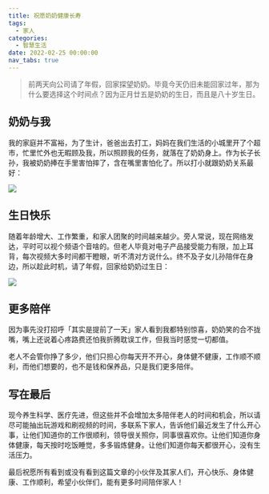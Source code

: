 ```yaml
---
title: 祝愿奶奶健康长寿
tags:
  - 家人
categories:
  - 智慧生活
date: 2022-02-25 00:00:00
nav_tabs: true
---
```


> 前两天向公司请了年假，回家探望奶奶。毕竟今天仍旧未能回家过年，那为什么要选择这个时间点？因为正月廿五是奶奶的生日，而且是八十岁生日。

<!-- more -->

## 奶奶与我

我的家庭并不富裕，为了生计，爸爸出去打工，妈妈在我们生活的小城里开了个超市，忙里忙外也无暇顾及我，所以照顾我的任务，就落在了奶奶身上。作为长子长孙，我被奶奶捧在手里害怕摔了，含在嘴里害怕化了。所以打小就跟奶奶关系最好：

![](https://cdn.dusays.com/2022/02/437-1.jpg)

## 生日快乐

随着年龄增大、工作繁重，和家人团聚的时间越来越少。旁人常说，现在网络发达，平时可以视个频语个音啥的。但老人毕竟对电子产品接受能力有限，加上耳背，每次视频大多时间都干瞪眼，听不清对方说什么。终不及子女儿孙陪伴在身边，所以趁此时机，请了年假，回家给奶奶过生日：

![](https://cdn.dusays.com/2022/02/437-2.jpg)

## 更多陪伴

因为事先没打招呼「其实是提前了一天」家人看到我都特别惊喜，奶奶笑的合不拢嘴，嘴上还说着心疼路费还怕我折腾耽误工作，但我当时感觉一切都值。

老人不会管你挣了多少，他们只担心你每天开不开心，身体健不健康，工作顺不顺利，而他们想要的，也不是钱和保养品，只是我们更多陪伴。

## 写在最后

现今养生科学、医疗先进，但这些并不会增加太多陪伴老人的时间和机会，所以请尽可能抽出玩游戏和刷视频的时间，多联系下家人，告诉他们最近发生了什么开心事，让他们知道你的工作很顺利，领导很关照你，同事很喜欢你。让他们知道你身体健康，每天按时吃饭睡觉，多多锻炼健身。让他们知道你每天都很开心，没有生活压力。

最后祝愿所有看到或没有看到这篇文章的小伙伴及其家人们，开心快乐、身体健康、工作顺利，希望小伙伴们，能有更多时间陪伴家人！
